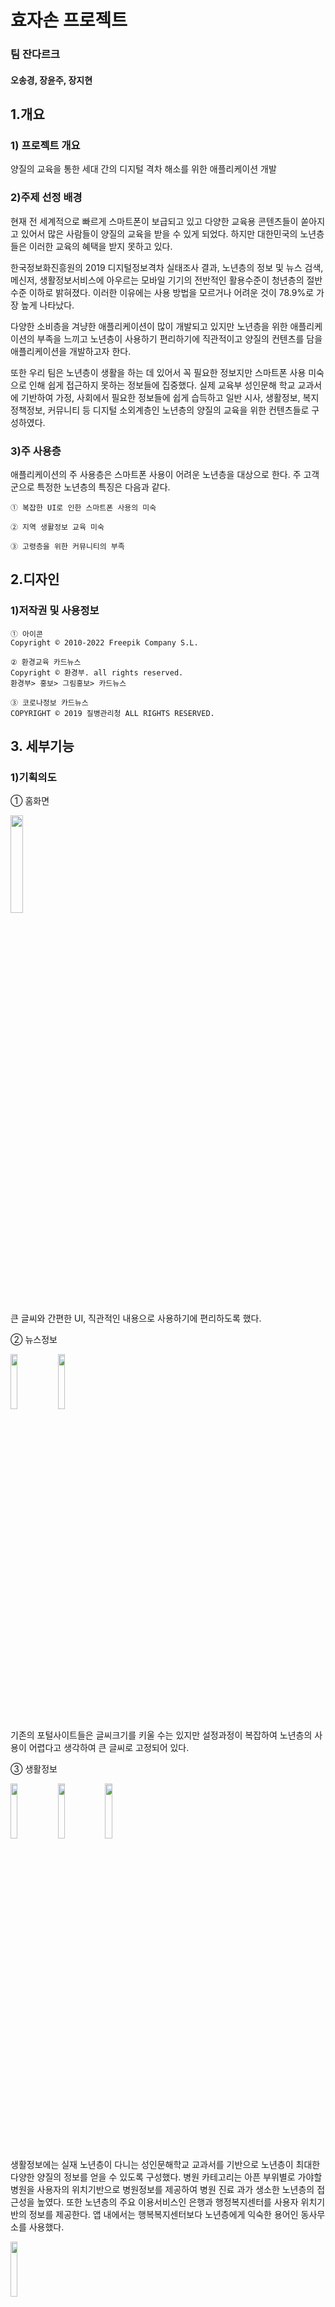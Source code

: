# 효자손 프로젝트

### 팀 잔다르크
#### 오송경, 장윤주, 장지현
## 1.개요

### 1) 프로젝트 개요

양질의 교육을 통한 세대 간의 디지털 격차 해소를 위한 애플리케이션 개발

### 2)주제 선정 배경

현재 전 세계적으로 빠르게 스마트폰이 보급되고 있고 다양한 교육용 콘텐츠들이 쏟아지고 있어서 많은 사람들이 양질의 교육을 받을 수 있게 되었다. 하지만 대한민국의 노년층들은 이러한 교육의 혜택을 받지 못하고 있다.

한국정보화진흥원의 2019 디지털정보격차 실태조사 결과, 노년층의 정보 및 뉴스 검색, 메신저, 생활정보서비스에 아우르는 모바일 기기의 전반적인 활용수준이 청년층의 절반 수준 이하로 밝혀졌다. 이러한 이유에는 사용 방법을 모르거나 어려운 것이 78.9%로 가장 높게 나타났다. 

다양한 소비층을 겨냥한 애플리케이션이 많이 개발되고 있지만 노년층을 위한 애플리케이션의 부족을 느끼고 노년층이 사용하기 편리하기에 직관적이고 양질의 컨텐츠를 담을 애플리케이션을 개발하고자 한다.

또한 우리 팀은 노년층이 생활을 하는 데 있어서 꼭 필요한 정보지만 스마트폰 사용 미숙으로 인해 쉽게 접근하지 못하는 정보들에 집중했다.
실제 교육부 성인문해 학교 교과서에 기반하여 가정, 사회에서 필요한 정보들에 쉽게 습득하고 일반 시사, 생활정보, 복지정책정보, 커뮤니티 등 디지털 소외계층인 노년층의 양질의 교육을 위한 컨텐츠들로 구성하였다.

### 3)주 사용층

애플리케이션의 주 사용층은 스마트폰 사용이 어려운 노년층을 대상으로 한다. 주 고객군으로 특정한 노년층의 특징은 다음과 같다.

~~~~~
① 복잡한 UI로 인한 스마트폰 사용의 미숙

② 지역 생활정보 교육 미숙

③ 고령층을 위한 커뮤니티의 부족
~~~~~
## 2.디자인
### 1)저작권 및 사용정보
~~~
① 아이콘
Copyright © 2010-2022 Freepik Company S.L.

② 환경교육 카드뉴스
Copyright © 환경부. all rights reserved.
환경부> 홍보> 그림홍보> 카드뉴스

③ 코로나정보 카드뉴스
COPYRIGHT © 2019 질병관리청 ALL RIGHTS RESERVED.
~~~
## 3. 세부기능
### 1)기획의도
① 홈화면

<img width="20%" src ="https://user-images.githubusercontent.com/54528942/152618156-dd69f6ea-5727-4192-95f2-dd4879c5aff7.jpg"/>

큰 글씨와 간편한 UI, 직관적인 내용으로 사용하기에 편리하도록 했다. 

② 뉴스정보

<img width="15%" src ="https://user-images.githubusercontent.com/54528942/152618157-fe7bf3d3-0a95-4c64-b17c-71859ae46d7c.jpg"/><img width="15%" src ="https://user-images.githubusercontent.com/54528942/152618160-baf47f44-bc77-4c56-96b1-9c3a11c33f64.jpg"/>

기존의 포털사이트들은 글씨크기를 키울 수는 있지만 설정과정이 복잡하여 노년층의 사용이 어렵다고 생각하여 큰 글씨로 고정되어 있다.

③ 생활정보

<img width="15%" src ="https://user-images.githubusercontent.com/54528942/152618164-1ce35727-e317-4a88-a7bc-8f1ef090aaf8.jpg"/><img width="15%" src ="https://user-images.githubusercontent.com/54528942/152618166-790aeb62-d33c-40e7-ab1a-2e520921ada9.jpg"/><img width="15%" src ="https://user-images.githubusercontent.com/54528942/152618149-e164b8c1-8280-4c72-a146-0039427374fb.jpg"/>

생활정보에는 실재 노년층이 다니는 성인문해학교 교과서를 기반으로 노년층이 최대한 다양한 양질의 정보를 얻을 수 있도록 구성했다. 병원 카테고리는 아픈 부위별로 가야할 병원을 사용자의 위치기반으로 병원정보를 제공하여 병원 진료 과가 생소한 노년층의 접근성을 높였다. 또한 노년층의 주요 이용서비스인 은행과 행정복지센터를 사용자 위치기반의 정보를 제공한다. 앱 내에서는 행복복지센터보다 노년층에게 익숙한 용어인 동사무소를 사용했다.

<img width="15%" src ="https://user-images.githubusercontent.com/54528942/152618152-d4de97a0-ca76-4728-a237-ba6acb3b026d.jpg"/>

생활의 지혜 카테고리는 기본적인 스마트폰 사용방법 설명부터 코로나19 관련정보, 노년층에게는 생소한 환경관련 정보, 보건복지부에서 제공하는 다양한 노인복지에 관한 정보들을 제공한다. 가장 필요한 정보를 쉽게 습득할 수 있도록 영상, 카드뉴스 형식으로 수록하였다.

④ 사진 공유

<img width="15%" src ="https://user-images.githubusercontent.com/54528942/152618154-906912ab-3c1d-4197-8fd7-a29a9b76fd60.jpg"/>

 효자손은 단순 교육뿐만 아니라 노인들만의 커뮤니티를 제공한다. 채팅사용이 어려운 노년층들 사이에서는 주로 사진과 동영상 공유가 이루어지는 것을 파악한 후 사진 업로드와 좋아요 기능만 추가하여 쉽게 사용이 가능한 커뮤니티를 구축했다.

### 2) 버그 및 수정사항
① 앱 부팅 시간 지연

② 뉴스 저작권 관련
  판권을 사지 못해 기사가 끊기지만 정식 출시 시 판권을 구매하거나 언론사와 협업해야 한다

③ 생활정보 관련 1
  생활정보를 정부기관 카드뉴스로 대체하였으나 상업적 이용은 불가하므로 자체 컨텐츠를 제작해야 한다.

④ 생활정보 관련 2
  스마트폰 이용방법관련 내용 업데이트 필요.
  
## 4. 확장 방안 및 기대 효과  
### 1)	확장 방안

①	치매 예방 프로그램 개발
-	치매 예방 게임 및 AI 챗봇 등

②	파트너쉽 관계 형성
-	공공기관 혹은 지방 자치 단체와의 파트너쉽을 통하여 노년층의 문해 교육 프로그램 전개
-	노인 세대를 위한 과학 기술 발전에 관심이 있는 회사들과 MOU를 통해 모든 노년층이 즐길 수 있는 애플리케이션으로 서비스 확장

### 2)	기대 효과
①	 저학력 성인의 교육 기회 제공

②	생활 능력 향상 및 사회 활동 참여 기회 확대

③	고령사회를 대비하고, 노인 세대의 지속가능한 삶 도모

### 3)	모든 노년층이 양질의 자료, 양질의 환경에서 배움으로써 세대 간의 디지털 격차 해소에 이바지하는 애플리케이션으로 확장


